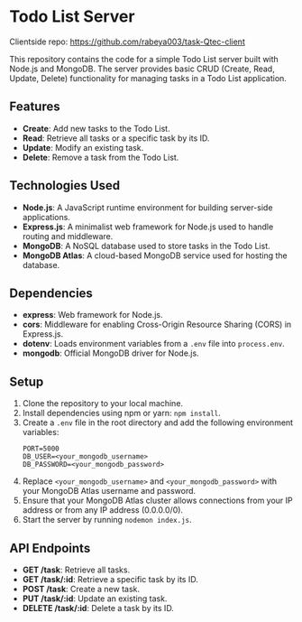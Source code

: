 

# Todo List Server

Clientside repo: https://github.com/rabeya003/task-Qtec-client

This repository contains the code for a simple Todo List server built with Node.js and MongoDB. The server provides basic CRUD (Create, Read, Update, Delete) functionality for managing tasks in a Todo List application.

## Features

- **Create**: Add new tasks to the Todo List.
- **Read**: Retrieve all tasks or a specific task by its ID.
- **Update**: Modify an existing task.
- **Delete**: Remove a task from the Todo List.

## Technologies Used

- **Node.js**: A JavaScript runtime environment for building server-side applications.
- **Express.js**: A minimalist web framework for Node.js used to handle routing and middleware.
- **MongoDB**: A NoSQL database used to store tasks in the Todo List.
- **MongoDB Atlas**: A cloud-based MongoDB service used for hosting the database.

## Dependencies

- **express**: Web framework for Node.js.
- **cors**: Middleware for enabling Cross-Origin Resource Sharing (CORS) in Express.js.
- **dotenv**: Loads environment variables from a `.env` file into `process.env`.
- **mongodb**: Official MongoDB driver for Node.js.

## Setup

1. Clone the repository to your local machine.
2. Install dependencies using npm or yarn: `npm install`.
3. Create a `.env` file in the root directory and add the following environment variables:
    ```
    PORT=5000
    DB_USER=<your_mongodb_username>
    DB_PASSWORD=<your_mongodb_password>
    ```
4. Replace `<your_mongodb_username>` and `<your_mongodb_password>` with your MongoDB Atlas username and password.
5. Ensure that your MongoDB Atlas cluster allows connections from your IP address or from any IP address (0.0.0.0/0).
6. Start the server by running `nodemon index.js`.

## API Endpoints

- **GET /task**: Retrieve all tasks.
- **GET /task/:id**: Retrieve a specific task by its ID.
- **POST /task**: Create a new task.
- **PUT /task/:id**: Update an existing task.
- **DELETE /task/:id**: Delete a task by its ID.


